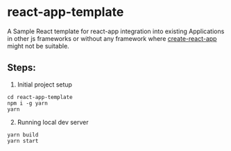 # react-app-template

A Sample React template for react-app integration into existing Applications in other js frameworks or without any framework where <a href='https://github.com/facebookincubator/create-react-app'>create-react-app</a> might not be suitable.

## Steps:

1. Initial project setup 
```
cd react-app-template
npm i -g yarn
yarn
```

2. Running local dev server
```
yarn build
yarn start
```